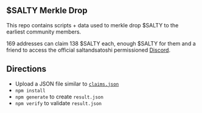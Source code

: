 ## $SALTY Merkle Drop

This repo contains scripts + data used to merkle drop $SALTY to the earliest community members.

169 addresses can claim 138 $SALTY each, enough $SALTY for them and a friend to access the official saltandsatoshi permissioned [Discord](https://discord.gg/ruzPsVSZs).

## Directions
* Upload a JSON file similar to [`claims.json`](https://github.com/saltandsatoshi/merkle-drop/blob/main/claims.json)
* `npm install`
* `npm generate` to create `result.json`
* `npm verify` to validate `result.json`
